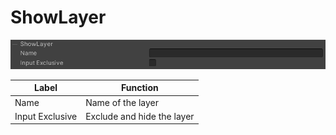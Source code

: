 
# ShowLayer
![ShowLayer](img/ActionShowLayer.png)

|  Label |  Function  |
| ----   | ---- |
| Name | Name of the layer |
| Input Exclusive | Exclude and hide the layer |